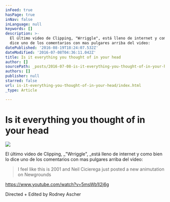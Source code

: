 ```yaml
---
inFeed: true
hasPage: true
inNav: false
inLanguage: null
keywords: []
description: >-
  El último video de Clipping, "Wrriggle", está lleno de internet y como bien lo
  dice uno de los comentarios con mas pulgares arriba del video:
datePublished: '2016-08-19T18:24:07.532Z'
dateModified: '2016-07-08T04:36:11.042Z'
title: Is it everything you thought of in your head
author: []
sourcePath: _posts/2016-07-08-is-it-everything-you-thought-of-in-your-head.md
authors: []
publisher: null
starred: false
url: is-it-everything-you-thought-of-in-your-head/index.html
_type: Article

---
```

# Is it everything you thought of in your head
![](https://the-grid-user-content.s3-us-west-2.amazonaws.com/a5b32d2b-7031-46e7-a751-1d3f9d61855f.png)

El último video de Clipping, _"Wrriggle", _está lleno de internet y como bien lo dice uno de los comentarios con mas pulgares arriba del video:

> I feel like this is 2001 and Neil Cicierega just posted a new animutation on Newgrounds

https://www.youtube.com/watch?v=5msWb1l2j6g

Directed + Edited by Rodney Ascher
